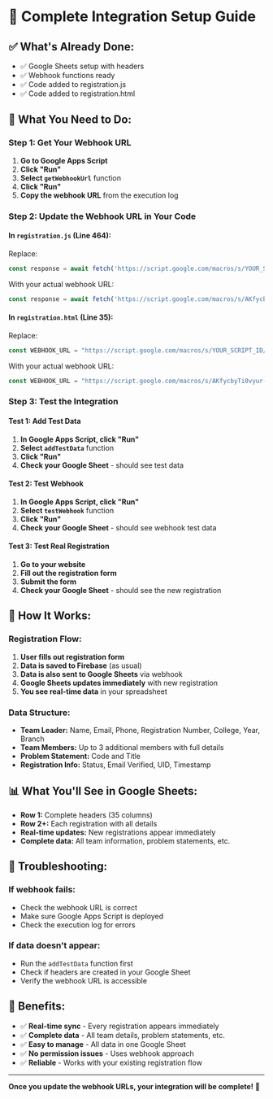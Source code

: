 # 🚀 Complete Integration Setup Guide

## ✅ **What's Already Done:**
- ✅ Google Sheets setup with headers
- ✅ Webhook functions ready
- ✅ Code added to registration.js
- ✅ Code added to registration.html

## 🔧 **What You Need to Do:**

### **Step 1: Get Your Webhook URL**
1. **Go to Google Apps Script**
2. **Click "Run"**
3. **Select `getWebhookUrl`** function
4. **Click "Run"**
5. **Copy the webhook URL** from the execution log

### **Step 2: Update the Webhook URL in Your Code**

#### **In `registration.js` (Line 464):**
Replace:
```javascript
const response = await fetch('https://script.google.com/macros/s/YOUR_SCRIPT_ID/exec', {
```

With your actual webhook URL:
```javascript
const response = await fetch('https://script.google.com/macros/s/AKfycbyTi0vyur-Pod1btgGKGaYFDiv-MpbgZwFC5fyn1pxAGxB-zYZxU7_LbzmbU0_IK9zZuA/exec', {
```

#### **In `registration.html` (Line 35):**
Replace:
```javascript
const WEBHOOK_URL = "https://script.google.com/macros/s/YOUR_SCRIPT_ID/exec";
```

With your actual webhook URL:
```javascript
const WEBHOOK_URL = "https://script.google.com/macros/s/AKfycbyTi0vyur-Pod1btgGKGaYFDiv-MpbgZwFC5fyn1pxAGxB-zYZxU7_LbzmbU0_IK9zZuA/exec";
```

### **Step 3: Test the Integration**

#### **Test 1: Add Test Data**
1. **In Google Apps Script, click "Run"**
2. **Select `addTestData`** function
3. **Click "Run"**
4. **Check your Google Sheet** - should see test data

#### **Test 2: Test Webhook**
1. **In Google Apps Script, click "Run"**
2. **Select `testWebhook`** function
3. **Click "Run"**
4. **Check your Google Sheet** - should see webhook test data

#### **Test 3: Test Real Registration**
1. **Go to your website**
2. **Fill out the registration form**
3. **Submit the form**
4. **Check your Google Sheet** - should see the new registration

## 🎯 **How It Works:**

### **Registration Flow:**
1. **User fills out registration form**
2. **Data is saved to Firebase** (as usual)
3. **Data is also sent to Google Sheets** via webhook
4. **Google Sheets updates immediately** with new registration
5. **You see real-time data** in your spreadsheet

### **Data Structure:**
- **Team Leader:** Name, Email, Phone, Registration Number, College, Year, Branch
- **Team Members:** Up to 3 additional members with full details
- **Problem Statement:** Code and Title
- **Registration Info:** Status, Email Verified, UID, Timestamp

## 📊 **What You'll See in Google Sheets:**

- **Row 1:** Complete headers (35 columns)
- **Row 2+:** Each registration with all details
- **Real-time updates:** New registrations appear immediately
- **Complete data:** All team information, problem statements, etc.

## 🔧 **Troubleshooting:**

### **If webhook fails:**
- Check the webhook URL is correct
- Make sure Google Apps Script is deployed
- Check the execution log for errors

### **If data doesn't appear:**
- Run the `addTestData` function first
- Check if headers are created in your Google Sheet
- Verify the webhook URL is accessible

## 🎉 **Benefits:**

- ✅ **Real-time sync** - Every registration appears immediately
- ✅ **Complete data** - All team details, problem statements, etc.
- ✅ **Easy to manage** - All data in one Google Sheet
- ✅ **No permission issues** - Uses webhook approach
- ✅ **Reliable** - Works with your existing registration flow

---

**Once you update the webhook URLs, your integration will be complete!** 🚀
